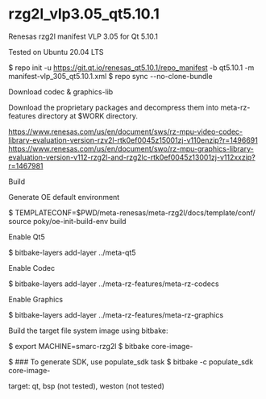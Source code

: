 # rzg2l_vlp3.05_qt5.10.1

Renesas rzg2l manifest VLP 3.05 for Qt 5.10.1


Tested on Ubuntu 20.04 LTS

$ repo init -u https://git.qt.io/renesas_qt5.10.1/repo_manifest -b qt5.10.1 -m manifest-vlp_305_qt5.10.1.xml
$ repo sync --no-clone-bundle





Download codec & graphics-lib


Download the proprietary packages and decompress them into meta-rz-features directory at $WORK directory.

https://www.renesas.com/us/en/document/sws/rz-mpu-video-codec-library-evaluation-version-rzv2l-rtk0ef0045z15001zj-v110enzip?r=1496691
https://www.renesas.com/us/en/document/swo/rz-mpu-graphics-library-evaluation-version-v112-rzg2l-and-rzg2lc-rtk0ef0045z13001zj-v112xxzip?r=1467981




Build



Generate OE default environment

$ TEMPLATECONF=$PWD/meta-renesas/meta-rzg2l/docs/template/conf/ source poky/oe-init-build-env build




Enable Qt5

$ bitbake-layers add-layer ../meta-qt5




Enable Codec

$ bitbake-layers add-layer ../meta-rz-features/meta-rz-codecs




Enable Graphics

$ bitbake-layers add-layer ../meta-rz-features/meta-rz-graphics




Build the target file system image using bitbake:

$ export MACHINE=smarc-rzg2l
$ bitbake core-image-<target>

$ ### To generate SDK, use populate_sdk task
$ bitbake -c populate_sdk core-image-<target>



target: qt, bsp (not tested), weston (not tested)
